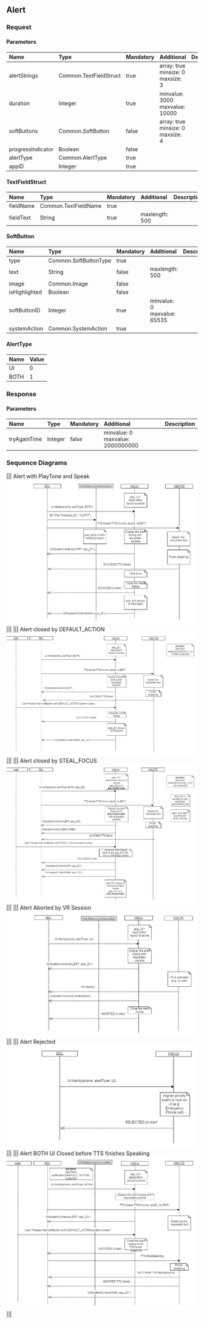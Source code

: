 ## Alert


### Request

#### Parameters

|Name|Type|Mandatory|Additional|Description|
|:---|:---|:--------|:---------|:----------|
|alertStrings|Common.TextFieldStruct|true|array: true<br>minsize: 0<br>maxsize: 3||
|duration|Integer|true|minvalue: 3000<br>maxvalue: 10000||
|softButtons|Common.SoftButton|false|array: true<br>minsize: 0<br>maxsize: 4||
|progressIndicator|Boolean|false|||
|alertType|Common.AlertType|true|||
|appID|Integer|true|||

#### TextFieldStruct

|Name|Type|Mandatory|Additional|Description|
|:---|:---|:--------|:---------|:----------|
|fieldName|Common.TextFieldName|true|||
|fieldText|String|true|maxlength: 500||

#### SoftButton

|Name|Type|Mandatory|Additional|Description|
|:---|:---|:--------|:---------|:----------|
|type|Common.SoftButtonType|true|||
|text|String|false|maxlength: 500||
|image|Common.Image|false|||
|isHighlighted|Boolean|false|||
|softButtonID|Integer|true|minvalue: 0<br>maxvalue: 65535||
|systemAction|Common.SystemAction|true|||

#### AlertType

|Name|Value|
|:---|:----|
|UI|0|
|BOTH|1|

### Response

#### Parameters

|Name|Type|Mandatory|Additional|Description|
|:---|:---|:--------|:---------|:----------|
|tryAgainTime|Integer|false|minvalue: 0<br>maxvalue: 2000000000||

### Sequence Diagrams
|||
Alert with PlayTone and Speak
![Alert](./assets/AlertPlayToneSpeak.png)
|||
|||
Alert closed by DEFAULT_ACTION
![Alert](./assets/AlertDefaultAction.png)
|||
|||
Alert closed by STEAL_FOCUS
![Alert](./assets/AlertStealFocus.png)
|||
|||
Alert Aborted by VR Session
![Alert](./assets/AlertAborted.png)
|||
|||
Alert Rejected
![Alert](./assets/AlertRejected.png)
|||
|||
Alert BOTH UI Closed before TTS finishes Speaking
![Alert](./assets/AlertTTS.png)
|||
